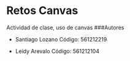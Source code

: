 # Retos Canvas
Actividad de clase, uso de canvas
###Autores

 - Santiago Lozano
Código: 561212219

 - Leidy Arevalo
Código: 561212104

